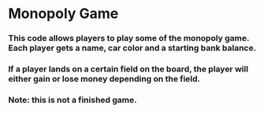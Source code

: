 # Monopoly Game
### This code allows players to play some of the monopoly game. Each player gets a name, car color and a starting bank balance.
### If a player lands on a certain field on the board, the player will either gain or lose money depending on the field.
### Note: this is not a finished game.
